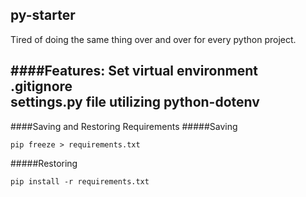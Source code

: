 py-starter
---
Tired of doing the same thing over and over for every python project.

####Features:
Set virtual environment<br>
.gitignore<br>
settings.py file utilizing python-dotenv<br> 
---
####Saving and Restoring Requirements
#####Saving
```
pip freeze > requirements.txt
```
#####Restoring
```
pip install -r requirements.txt
```
